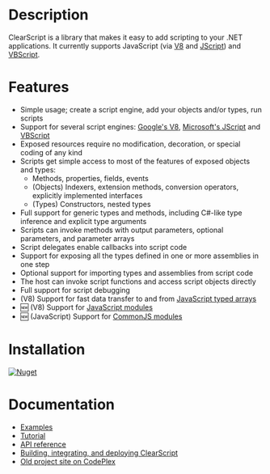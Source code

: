 # Description
ClearScript is a library that makes it easy to add scripting to your .NET applications. It currently supports JavaScript (via [V8](https://developers.google.com/v8/) and [JScript](http://msdn.microsoft.com/en-us/library/hbxc2t98.aspx)) and [VBScript](http://msdn.microsoft.com/en-us/library/t0aew7h6.aspx).

# Features
* Simple usage; create a script engine, add your objects and/or types, run scripts
* Support for several script engines: [Google's V8](https://developers.google.com/v8/), [Microsoft's JScript](https://msdn.microsoft.com/en-us/library/hbxc2t98.aspx) and [VBScript](http://msdn.microsoft.com/en-us/library/t0aew7h6.aspx)
* Exposed resources require no modification, decoration, or special coding of any kind
* Scripts get simple access to most of the features of exposed objects and types:
  * Methods, properties, fields, events
  * (Objects) Indexers, extension methods, conversion operators, explicitly implemented interfaces
  * (Types) Constructors, nested types
* Full support for generic types and methods, including C#-like type inference and explicit type arguments
* Scripts can invoke methods with output parameters, optional parameters, and parameter arrays
* Script delegates enable callbacks into script code
* Support for exposing all the types defined in one or more assemblies in one step
* Optional support for importing types and assemblies from script code
* The host can invoke script functions and access script objects directly
* Full support for script debugging
* (V8) Support for fast data transfer to and from [JavaScript typed arrays](https://developer.mozilla.org/en-US/docs/Web/JavaScript/Typed_arrays)
* :new: (V8) Support for [JavaScript modules](https://developer.mozilla.org/en-US/docs/Web/JavaScript/Guide/Modules)
* :new: (JavaScript) Support for [CommonJS modules](http://wiki.commonjs.org/wiki/Modules)

# Installation
[![Nuget](https://img.shields.io/nuget/v/Microsoft.ClearScript?label=NuGet&logo=NuGet)](https://www.nuget.org/packages/Microsoft.ClearScript)

# Documentation
* [Examples](https://microsoft.github.io/ClearScript/Examples/Examples.html)
* [Tutorial](https://microsoft.github.io/ClearScript/Tutorial/FAQtorial.html)
* [API reference](https://microsoft.github.io/ClearScript/Reference/index.html)
* [Building, integrating, and deploying ClearScript](https://microsoft.github.io/ClearScript/Details/Build.html)
* [Old project site on CodePlex](https://clearscript.codeplex.com/)

